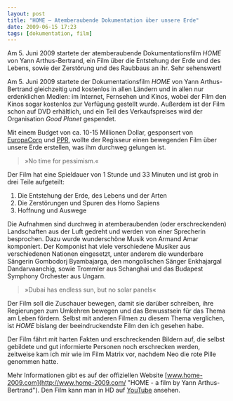 ```yaml
---
layout: post
title: "HOME – Atemberaubende Dokumentation über unsere Erde"
date: 2009-06-15 17:23
tags: [dokumentation, film]
---
```


Am 5. Juni 2009 startete der atemberaubende Dokumentationsfilm <cite>HOME</cite> von Yann Arthus-Bertrand, ein Film über die Entstehung der Erde und des Lebens, sowie der Zerstörung und des Raubbaus an ihr. Sehr sehenswert!

<!-- more -->

Am 5. Juni 2009 startete der Dokumentationsfilm <cite>HOME</cite> von Yann Arthus-Bertrand gleichzeitig und kostenlos in allen Ländern und in allen nur erdenklichen Medien: im Internet, Fernsehen und Kinos, wobei der Film den Kinos sogar kostenlos zur Verfügung gestellt wurde. Außerdem ist der Film schon auf DVD erhältlich, und ein Teil des Verkaufspreises wird der Organisation <cite>Good Planet</cite> gespendet.

Mit einem Budget von ca. 10-15 Millionen Dollar, gesponsert von [EuropaCorp](http://www.europacorp.com/ "EuropaCorp") und [PPR](http://www.ppr.com/ "PPR"), wollte der Regisseur einen bewegenden Film über unsere Erde erstellen, was ihm durchweg gelungen ist.

<blockquote class="pullquote">
<p>»No time for pessimism.«</p>
</blockquote>

Der Film hat eine Spieldauer von 1 Stunde und 33 Minuten und ist grob in drei Teile aufgeteilt:

1. Die Entstehung der Erde, des Lebens und der Arten
2. Die Zerstörungen und Spuren des Homo Sapiens
3. Hoffnung und Auswege

Die Aufnahmen sind durchweg in atemberaubenden (oder erschreckenden) Landschaften aus der Luft gedreht und werden von einer Sprecherin besprochen. Dazu wurde wunderschöne Musik von Armand Amar komponiert. Der Komponist hat viele verschiedene Musiker aus verschiedenen Nationen eingesetzt, unter anderem die wunderbare Sängerin Gombodorj Byambajarga, den mongolischen Sänger Enkhajargal Dandarvaanchig, sowie   Trommler aus Schanghai und das Budapest Symphony Orchester aus Ungarn.

<blockquote class="pullquote">
<p>»Dubai has endless sun, but no solar panels«</p>
</blockquote>

Der Film soll die Zuschauer bewegen, damit sie darüber schreiben, ihre Regierungen zum Umkehren bewegen und das Bewusstsein für das Thema am Leben fördern. Selbst mit anderen Filmen zu diesem Thema verglichen, ist <cite>HOME</cite> bislang der beeindruckendste Film den ich gesehen habe.

Der Film fährt mit harten Fakten und erschreckenden Bildern auf, die selbst gebildete und gut informierte Personen noch erschrecken werden, zeitweise kam ich mir wie im Film Matrix vor, nachdem Neo die rote Pille genommen hatte.

Mehr Informationen gibt es auf der offiziellen Website [www.home-2009.com](http://www.home-2009.com/ "HOME - a film by Yann Arthus-Bertrand"). Den Film kann man in HD auf [YouTube](http://www.youtube.com/user/homeprojectDE "YouTube") ansehen.
